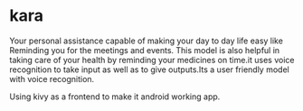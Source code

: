# kara
Your personal assistance capable of making your day to day life easy like Reminding you for the meetings and events. This model is also helpful in taking care of your health by reminding your medicines on time.it uses voice recognition to take input as well as to give outputs.Its a user friendly model with voice recognition.

Using kivy as a frontend to make it android working app.
